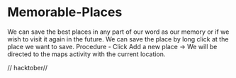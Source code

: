 # Memorable-Places
We can save the best places in any part of our word as our memory or if we wish to visit it again in the future. 
We can save the place by long click at the place we want to save. Procedure - 
Click Add a new place ->  We will be directed to the maps activity with the current location. 

// hacktober//
